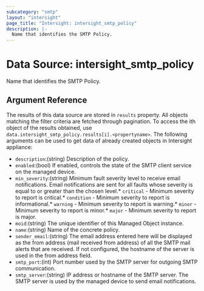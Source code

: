 ```yaml
---
subcategory: "smtp"
layout: "intersight"
page_title: "Intersight: intersight_smtp_policy"
description: |-
  Name that identifies the SMTP Policy.
---
```


# Data Source: intersight_smtp_policy
Name that identifies the SMTP Policy.
## Argument Reference
The results of this data source are stored in `results` property.
All objects matching the filter criteria are fetched through pagination.
To access the ith object of the results obtained, use `data.intersight_smtp_policy.results[i].<propertyname>`.
The following arguments can be used to get data of already created objects in Intersight appliance:
* `description`:(string) Description of the policy. 
* `enabled`:(bool) If enabled, controls the state of the SMTP client service on the managed device. 
* `min_severity`:(string) Minimum fault severity level to receive email notifications. Email notifications are sent for all faults whose severity is equal to or greater than the chosen level.* `critical` - Minimum severity to report is critical.* `condition` - Minimum severity to report is informational.* `warning` - Minimum severity to report is warning.* `minor` - Minimum severity to report is minor.* `major` - Minimum severity to report is major. 
* `moid`:(string) The unique identifier of this Managed Object instance. 
* `name`:(string) Name of the concrete policy. 
* `sender_email`:(string) The email address entered here will be displayed as the from address (mail received from address) of all the SMTP mail alerts that are received. If not configured, the hostname of the server is used in the from address field. 
* `smtp_port`:(int) Port number used by the SMTP server for outgoing SMTP communication. 
* `smtp_server`:(string) IP address or hostname of the SMTP server. The SMTP server is used by the managed device to send email notifications. 
 